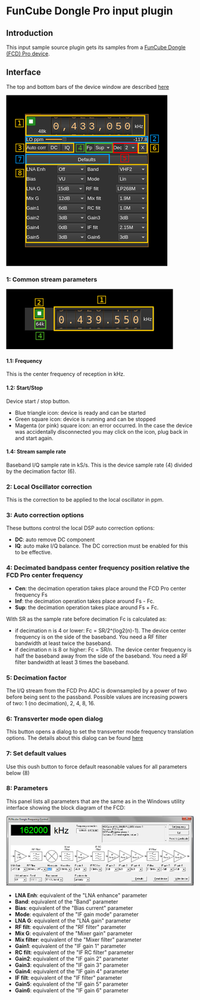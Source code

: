 <h1>FunCube Dongle Pro input plugin</h1>

<h2>Introduction</h2>

This input sample source plugin gets its samples from a [FunCube Dongle (FCD) Pro device](http://www.funcubedongle.com/?page_id=1057).

<h2>Interface</h2>

The top and bottom bars of the device window are described [here](../../../sdrgui/device/readme.md)

![FCD Pro input plugin GUI](../../../doc/img/FCDPro_plugin.png)

<h3>1: Common stream parameters</h3>

![Remote source input stream GUI](../../../doc/img/RemoteInput_plugin_01.png)

<h4>1.1: Frequency</h4>

This is the center frequency of reception in kHz.

<h4>1.2: Start/Stop</h4>

Device start / stop button.

  - Blue triangle icon: device is ready and can be started
  - Green square icon: device is running and can be stopped
  - Magenta (or pink) square icon: an error occurred. In the case the device was accidentally disconnected you may click on the icon, plug back in and start again.

<h4>1.4: Stream sample rate</h4>

Baseband I/Q sample rate in kS/s. This is the device sample rate (4) divided by the decimation factor (6).

<h3>2: Local Oscillator correction</h3>

This is the correction to be applied to the local oscillator in ppm.

<h3>3: Auto correction options</h3>

These buttons control the local DSP auto correction options:

  - **DC**: auto remove DC component
  - **IQ**: auto make I/Q balance. The DC correction must be enabled for this to be effective.

<h3>4: Decimated bandpass center frequency position relative the FCD Pro center frequency</h3>

  - **Cen**: the decimation operation takes place around the FCD Pro center frequency Fs
  - **Inf**: the decimation operation takes place around Fs - Fc.
  - **Sup**: the decimation operation takes place around Fs + Fc.

With SR as the sample rate before decimation Fc is calculated as:

  - if decimation n is 4 or lower:  Fc = SR/2^(log2(n)-1). The device center frequency is on the side of the baseband. You need a RF filter bandwidth at least twice the baseband.
  - if decimation n is 8 or higher: Fc = SR/n. The device center frequency is half the baseband away from the side of the baseband. You need a RF filter bandwidth at least 3 times the baseband.

<h3>5: Decimation factor</h3>

The I/Q stream from the FCD Pro ADC is downsampled by a power of two before being sent to the passband. Possible values are increasing powers of two: 1 (no decimation), 2, 4, 8, 16.

<h3>6: Transverter mode open dialog</h3>

This button opens a dialog to set the transverter mode frequency translation options. The details about this dialog can be found [here](../../../sdrgui/gui/transverterdialog.md)

<h3>7: Set default values</h3>

Use this oush button to force default reasonable values for all parameters below (8)

<h3>8: Parameters</h3>

This panel lists all parameters that are the same as in the Windows utility interface showing the block diagram of the FCD:

![FCD Pro parameters](../../../doc/img/FCDPro_fchid.png)

  - **LNA Enh**: equivalent of the "LNA enhance" parameter
  - **Band**: equivalent of the "Band" parameter
  - **Bias**: equivalent of the "Bias current" parameter
  - **Mode**: equivalent of the "IF gain mode" parameter
  - **LNA G**: equivalent of the "LNA gain" parameter
  - **RF filt**: equivalent of the "RF filter" parameter
  - **Mix G**: equivalent of the "Mixer gain" parameter
  - **Mix filter**: equivalent of the "Mixer filter" parameter
  - **Gain1**: equivalent of the "IF gain 1" parameter
  - **RC filt**: equivalent of the "IF RC filter" parameter
  - **Gain2**: equivalent of the "IF gain 2" parameter
  - **Gain3**: equivalent of the "IF gain 3" parameter
  - **Gain4**: equivalent of the "IF gain 4" parameter
  - **IF filt**: equivalent of the "IF filter" parameter
  - **Gain5**: equivalent of the "IF gain 5" parameter
  - **Gain6**: equivalent of the "IF gain 6" parameter
